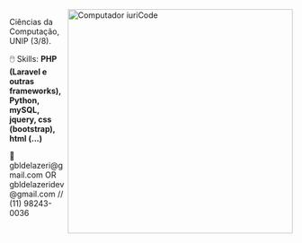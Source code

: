 <img src="https://raw.githubusercontent.com/MicaelliMedeiros/micaellimedeiros/master/image/computer-illustration.png" min-width="400px" max-width="400px" width="400px" align="right" alt="Computador iuriCode">

<p align="left"> 
  Ciências da Computação, UNIP (3/8).
</p>

<p align="left">
 🖱️ Skills: <strong> PHP (Laravel e outras frameworks), Python, mySQL, jquery, css (bootstrap), html (...) </strong>
</p>

<!-- <p align="left">
  💼 Ferramentas: <strong> VSCode, MySQL Workbench, XAMPP, .git (...) .</strong>
</p> -->

<p align="left">
 📧 gbldelazeri@gmail.com OR gbldelazeridev@gmail.com // (11) 98243-0036
</p>


